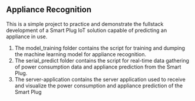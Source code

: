 ## Appliance Recognition
This is a simple project to practice and demonstrate the fullstack development of a Smart Plug IoT solution capable
of predicting an appliance in use. 
1. The model_training folder contains the script for training and dumping the machine learning model for appliance recognition.
2. The serial_predict folder contains the script for real-time data gathering of power consumption data and appliance prediction from the Smart Plug. 
3. The server-application contains the server application used to receive and visualize the power consumption and appliance prediction of the Smart Plug
